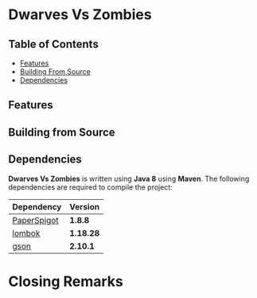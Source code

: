 # Dwarves Vs Zombies

## Table of Contents
- [Features](#features)
- [Building From Source](#building-from-source)
- [Dependencies](#dependencies)

## Features

## Building from Source

## Dependencies
**Dwarves Vs Zombies** is written using **Java 8** using **Maven**. The following dependencies are required to compile the project:

| Dependency                                       | Version     |
|--------------------------------------------------|-------------|
| [PaperSpigot](https://papermc.io/software/paper) | **1.8.8**   |
| [lombok](https://projectlombok.org)              | **1.18.28** |
| [gson](https://github.com/google/gson)           | **2.10.1**  |

# Closing Remarks
